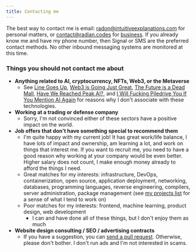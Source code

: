 ```yaml
---
title: Contacting me
---
```


The best way to contact me is email:
[radon@intuitiveexplanations.com](mailto:radon@intuitiveexplanations.com)
for personal matters, or
[contact@radian.codes](mailto:contact@radian.codes) for
[business](https://radian.codes). If you already know me and have my
phone number, then Signal or SMS are the preferred contact methods. No
other inbound messaging systems are monitored at this time.

### Things you should not contact me about

* **Anything related to AI, cryptocurrency, NFTs, Web3, or the
  Metaverse**
    * See [Line Goes Up](https://www.youtube.com/watch?v=YQ_xWvX1n9g),
      [Web3 is Going Just Great](https://web3isgoinggreat.com/what),
      [The Future is a Dead
      Mall](https://www.youtube.com/watch?v=EiZhdpLXZ8Q), [Have We
      Reached Peak AI?](https://www.wheresyoured.at/peakai/), and [I
      Will Fucking Piledrive You If You Mention AI
      Again](https://ludic.mataroa.blog/blog/i-will-fucking-piledrive-you-if-you-mention-ai-again/)
      for reasons why I don't associate with these technologies.
* **Working at a trading or defense company**
    * Sorry, I'm not convinced either of these sectors have a positive
      impact on the world.
* **Job offers that don't have something special to recommend them**
    * I'm quite happy with my current job! It has great work/life
      balance, I have lots of impact and ownership, am learning a lot,
      and work on things that interest me. If you want to recruit me,
      you need to have a good reason why working at your company would
      be even better. Higher salary does not count, I make enough
      money already to afford the things I need.
    * Great matches for my interests: infrastructure, DevOps,
      containerization, open source, application deployment,
      networking, databases, programming languages, reverse
      engineering, compilers, server administration, package
      management (see [my projects list](/about/projects) for a sense
      of what I tend to work on)
    * Poor matches for my interests: frontend, machine learning,
      product design, web development
        * I can and have done all of these things, but I don't enjoy
          them as much
* **Website design consulting / SEO / advertising contracts**
    * If you have a suggestion, you can [send a pull
      request](https://github.com/raxod502/intuitive-explanations).
      Otherwise, please don't bother. I don't run ads and I'm not
      interested in scams.
